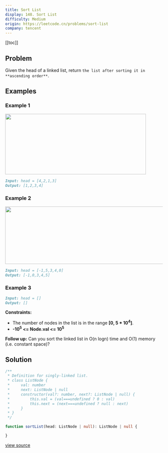 ```yaml
---
title: Sort List
display: 148. Sort List
difficulty: Medium
origin: https://leetcode.cn/problems/sort-list
company: tencent
---
```


[[toc]]

## Problem

Given the head of a linked list, return `the list after sorting it in **ascending order**`.

## Examples

### Example 1

<img alt="" src="https://assets.leetcode.com/uploads/2020/09/14/sort_list_1.jpg" style="width: 450px; height: 194px;" />

```md
Input: head = [4,2,1,3]
Output: [1,2,3,4]
```

### Example 2

<img alt="" src="https://assets.leetcode.com/uploads/2020/09/14/sort_list_2.jpg" style="width: 550px; height: 184px;" />

```md
Input: head = [-1,5,3,4,0]
Output: [-1,0,3,4,5]
```

### Example 3

```md
Input: head = []
Output: []
```

**Constraints:**

- The number of nodes in the list is in the range **[0, 5 * 10<sup>4</sup>]**.
- **-10<sup>5</sup> <= Node.val <= 10<sup>5</sup>**

**Follow up:** Can you sort the linked list in O(n logn) time and O(1) memory (i.e. constant space)?

## Solution

```ts
/**
 * Definition for singly-linked list.
 * class ListNode {
 *     val: number
 *     next: ListNode | null
 *     constructor(val?: number, next?: ListNode | null) {
 *         this.val = (val===undefined ? 0 : val)
 *         this.next = (next===undefined ? null : next)
 *     }
 * }
 */

function sortList(head: ListNode | null): ListNode | null {

}
```

[view source](https://leetcode.cn/problems/sort-list)

